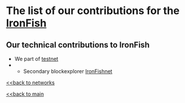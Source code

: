 # The list of our contributions for the [IronFish](https://ironfish.network/)

## Our technical contributions to IronFish

- We part of [testnet](https://testnet.ironfish.network/users/2133)
- - Secondary blockexplorer [IronFishnet](https://www.ironfishnet.com/graffiti/PlusUA)

[<<back to networks](https://github.com/nq4-net/entrance/tree/main/networks)

[<<back to main](https://github.com/nq4-net/entrance)